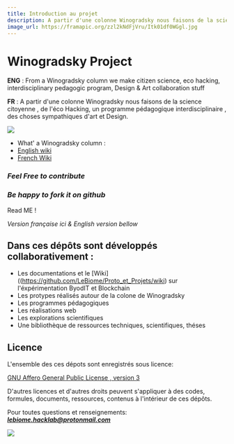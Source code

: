 ```yaml
---
title: Introduction au projet
description: A partir d'une colonne Winogradsky nous faisons de la science citoyenne , de l'éco Hacking, un programme pédagogique interdisciplinaire , des choses sympathiques d'art et Design.
image_url: https://framapic.org/zzl2kNdFjVru/Itk01df0WGgl.jpg
---
```


# Winogradsky Project

**ENG** : From a Winogradsky column we make citizen science, eco hacking, interdisciplinary pedagogic program, Design &amp; Art collaboration stuff

**FR** : A partir d'une colonne Winogradsky nous faisons de la science citoyenne , de l'éco Hacking, un programme pédagogique interdisciplinaire , des choses sympathiques d'art et Design.

![](https://framapic.org/GxuRd6HWR162/WqyF3WqRzwz7.jpg)

* What' a Winogradsky column :
 * [English wiki](https://en.wikipedia.org/wiki/Winogradsky_column)
 * [French Wiki](https://fr.wikipedia.org/wiki/Colonne_de_Winogradsky)

### _Feel Free to contribute_

### _Be happy to fork it on github_

Read ME !

_Version française ici & English version bellow_

## Dans ces dépôts sont développés collaborativement :

* Les documentations et le [Wiki]((https://github.com/LeBiome/Proto_et_Projets/wiki) sur l'éxpérimentation ByodIT et Blockchain
* Les protypes réalisés autour de la colone de Winogradsky
* Les programmes pédagogiques
* Les réalisations web
* Les explorations scientifiques
* Une bibliothèque de ressources techniques, scientifiques, théses

## Licence

L'ensemble des ces dépots sont enregistrés sous licence:

[GNU Affero General Public License , version 3](https://fr.wikipedia.org/wiki/GNU_Affero_General_Public_License)

D'autres licences et d'autres droits peuvent s'appliquer à des codes, formules, documents, ressources, contenus à l'intérieur de ces dépôts.

Pour toutes questions et renseignements: _**lebiome.hacklab@protonmail.com**_

![](https://framapic.org/nsPSreMc4qcm/jEl6q0mn6taO.jpg)
